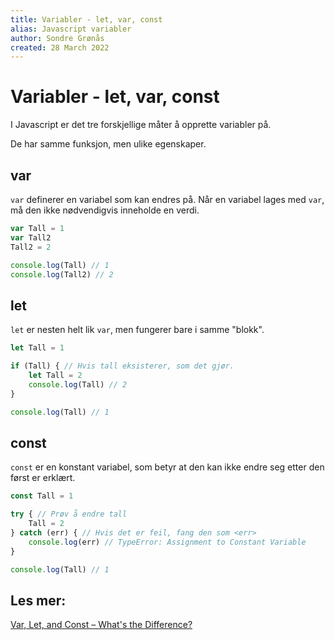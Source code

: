 ```yaml
---
title: Variabler - let, var, const
alias: Javascript variabler
author: Sondre Grønås
created: 28 March 2022
---
```

# Variabler - let, var, const
I Javascript er det tre forskjellige måter å opprette variabler på.

De har samme funksjon, men ulike egenskaper.

## var
`var` definerer en variabel som kan endres på. Når en variabel lages med `var`, må den ikke nødvendigvis inneholde en verdi.
```js
var Tall = 1
var Tall2
Tall2 = 2

console.log(Tall) // 1
console.log(Tall2) // 2
```

## let
`let` er nesten helt lik `var`, men fungerer bare i samme "blokk".
```js
let Tall = 1

if (Tall) { // Hvis tall eksisterer, som det gjør.
	let Tall = 2
	console.log(Tall) // 2
}

console.log(Tall) // 1
```

## const
`const` er en konstant variabel, som betyr at den kan ikke endre seg etter den først er erklært.

```js
const Tall = 1

try { // Prøv å endre tall
	Tall = 2
} catch (err) { // Hvis det er feil, fang den som <err>
	console.log(err) // TypeError: Assignment to Constant Variable
}

console.log(Tall) // 1
```

## Les mer:
[Var, Let, and Const – What's the Difference?](https://www.freecodecamp.org/news/var-let-and-const-whats-the-difference/)
